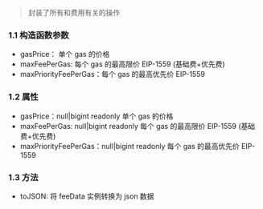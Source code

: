 > 封装了所有和费用有关的操作

### 1.1 构造函数参数

- gasPrice： 单个 gas 的价格
- maxFeePerGas: 每个 gas 的最高限价 EIP-1559 (基础费+优先费)
- maxPriorityFeePerGas：每个 gas 的最高优先价 EIP-1559

### 1.2 属性

- gasPrice：null|bigint readonly 单个 gas 的价格
- maxFeePerGas: null|bigint readonly 每个 gas 的最高限价 EIP-1559 (基础费+优先费)
- maxPriorityFeePerGas：null|bigint readonly 每个 gas 的最高优先价 EIP-1559

### 1.3 方法

- toJSON: 将 feeData 实例转换为 json 数据
